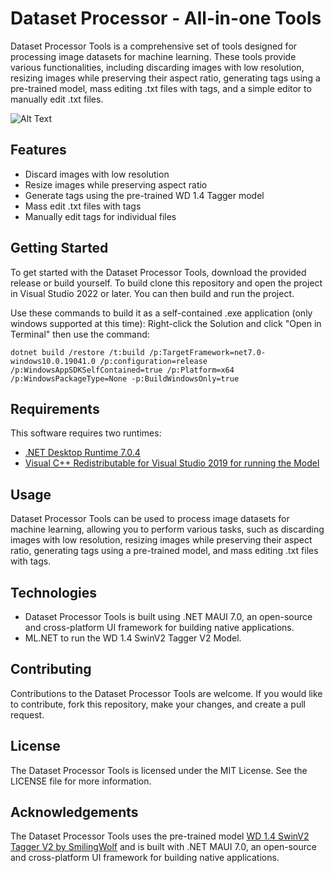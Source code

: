 # Dataset Processor - All-in-one Tools
Dataset Processor Tools is a comprehensive set of tools designed for processing image datasets for machine learning. These tools provide various functionalities, including discarding images with low resolution, resizing images while preserving their aspect ratio, generating tags using a pre-trained model, mass editing .txt files with tags, and a simple editor to manually edit .txt files.

![Alt Text](https://github.com/LeonardoFer/DatasetHelpers/blob/master/showcase_gif.gif?raw=true)

## Features
- Discard images with low resolution
- Resize images while preserving aspect ratio
- Generate tags using the pre-trained WD 1.4 Tagger model
- Mass edit .txt files with tags
- Manually edit tags for individual files

## Getting Started
To get started with the Dataset Processor Tools, download the provided release or build yourself.
To build clone this repository and open the project in Visual Studio 2022 or later. You can then build and run the project.

Use these commands to build it as a self-contained .exe application (only windows supported at this time):
Right-click the Solution and click "Open in Terminal" then use the command:

```dotnet build /restore /t:build /p:TargetFramework=net7.0-windows10.0.19041.0 /p:configuration=release /p:WindowsAppSDKSelfContained=true /p:Platform=x64 /p:WindowsPackageType=None -p:BuildWindowsOnly=true```

## Requirements
This software requires two runtimes:
- [.NET Desktop Runtime 7.0.4](https://dotnet.microsoft.com/en-us/download/dotnet/7.0)
- [Visual C++ Redistributable for Visual Studio 2019 for running the Model](https://learn.microsoft.com/en-us/cpp/windows/latest-supported-vc-redist?view=msvc-170)

## Usage
Dataset Processor Tools can be used to process image datasets for machine learning, allowing you to perform various tasks, such as discarding images with low resolution, resizing images while preserving their aspect ratio, generating tags using a pre-trained model, and mass editing .txt files with tags.

## Technologies
- Dataset Processor Tools is built using .NET MAUI 7.0, an open-source and cross-platform UI framework for building native applications.
- ML.NET to run the WD 1.4 SwinV2 Tagger V2 Model.

## Contributing
Contributions to the Dataset Processor Tools are welcome. If you would like to contribute, fork this repository, make your changes, and create a pull request.

## License
The Dataset Processor Tools is licensed under the MIT License. See the LICENSE file for more information.

## Acknowledgements
The Dataset Processor Tools uses the pre-trained model [WD 1.4 SwinV2 Tagger V2 by SmilingWolf](https://huggingface.co/SmilingWolf/wd-v1-4-swinv2-tagger-v2) and is built with .NET MAUI 7.0, an open-source and cross-platform UI framework for building native applications.
